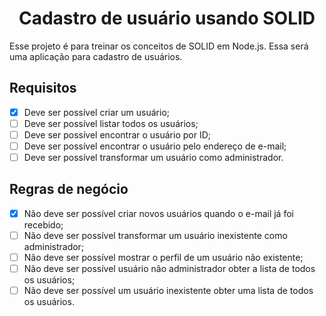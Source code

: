 <h1 align="center">Cadastro de usuário usando SOLID</h1>

Esse projeto é para treinar os conceitos de SOLID em Node.js. Essa será uma aplicação para cadastro de usuários.

## Requisitos

- [x] Deve ser possível criar um usuário;
- [ ] Deve ser possível listar todos os usuários;
- [ ] Deve ser possível encontrar o usuário por ID;
- [ ] Deve ser possível encontrar o usuário pelo endereço de e-mail;
- [ ] Deve ser possível transformar um usuário como administrador.

## Regras de negócio

- [x] Não deve ser possível criar novos usuários quando o e-mail já foi recebido;
- [ ] Não deve ser possível transformar um usuário inexistente como administrador;
- [ ] Não deve ser possível mostrar o perfil de um usuário não existente;
- [ ] Não deve ser possível usuário não administrador obter a lista de todos os usuários;
- [ ] Não deve ser possível um usuário inexistente obter uma lista de todos os usuários.
